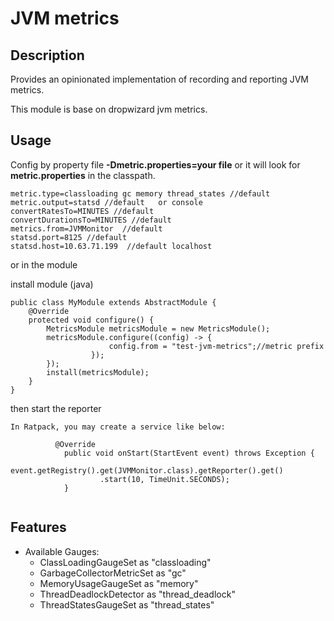 # JVM metrics

## Description
Provides an opinionated implementation of recording and reporting JVM metrics.

This module is base on dropwizard jvm metrics. 

## Usage

Config by property file **-Dmetric.properties=your file** or it will look for **metric.properties** in the classpath.

```
metric.type=classloading gc memory thread_states //default
metric.output=statsd //default   or console 
convertRatesTo=MINUTES //default
convertDurationsTo=MINUTES //default
metrics.from=JVMMonitor  //default
statsd.port=8125 //default
statsd.host=10.63.71.199  //default localhost

```
or in the module


install module (java)

```
public class MyModule extends AbstractModule {
    @Override
    protected void configure() {
        MetricsModule metricsModule = new MetricsModule();
        metricsModule.configure((config) -> {
                      config.from = "test-jvm-metrics";//metric prefix
                  });
        });
        install(metricsModule);
    }
}
```

then start the reporter

```
In Ratpack, you may create a service like below:

          @Override
            public void onStart(StartEvent event) throws Exception {
                event.getRegistry().get(JVMMonitor.class).getReporter().get()
                    .start(10, TimeUnit.SECONDS);
            }


```

## Features

* Available Gauges:
   * ClassLoadingGaugeSet as "classloading"
   * GarbageCollectorMetricSet as "gc"
   * MemoryUsageGaugeSet as "memory"
   * ThreadDeadlockDetector as "thread_deadlock"
   * ThreadStatesGaugeSet as "thread_states"
 
